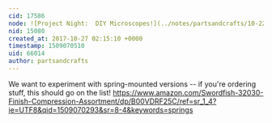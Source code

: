 ```yaml
---
cid: 17586
node: ![Project Night:  DIY Microscopes!](../notes/partsandcrafts/10-22-2017/project-night-at-fabville-somerville-diy-microscopes)
nid: 15080
created_at: 2017-10-27 02:15:10 +0000
timestamp: 1509070510
uid: 66014
author: partsandcrafts
---
```


We want to experiment with spring-mounted versions -- if you're ordering stuff, this should go on the list!   https://www.amazon.com/Swordfish-32030-Finish-Compression-Assortment/dp/B00VDRF25C/ref=sr_1_4?ie=UTF8&qid=1509070293&sr=8-4&keywords=springs